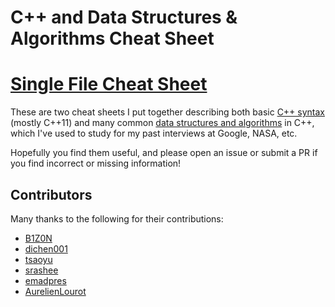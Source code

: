 # C++ and Data Structures & Algorithms Cheat Sheet

# [Single File Cheat Sheet](container-library-overview-2012-12-27.pdf)

These are two cheat sheets I put together describing both basic [C++ syntax](C++%20Syntax.md) (mostly C++11) and many common [data structures and algorithms](Data%20Structures%20and%20Algorithms.md) in C++, which I've used to study for my past interviews at Google, NASA, etc.

Hopefully you find them useful, and please open an issue or submit a PR if you find incorrect or missing information!

## Contributors
Many thanks to the following for their contributions:

* [B1Z0N](https://github.com/B1Z0N)
* [dichen001](https://github.com/dichen001)
* [tsaoyu](https://github.com/tsaoyu)
* [srashee](https://github.com/srashee)
* [emadpres](https://github.com/emadpres)
* [AurelienLourot](https://github.com/AurelienLourot)
